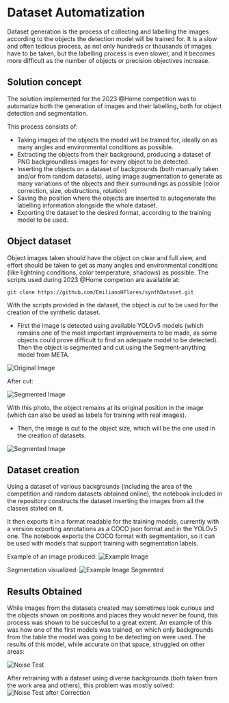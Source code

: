 # Dataset Automatization

Dataset generation is the process of collecting and labelling the images according to the objects the detection model will be trained for. It is a slow and often tedious process, as not only hundreds or thousands of images have to be taken, but the labelling process is even slower, and it becomes more difficult as the number of objects or precision objectives increase.

## Solution concept

The solution implemented for the 2023 @Home competition was to automatize both the generation of images and their labelling, both for object detection and segmentation. 

This process consists of:

- Taking images of the objects the model will be trained for, ideally on as many angles and environmental conditions as possible. 
- Extracting the objects from their background, producing a dataset of PNG backgroundless images for every object to be detected.
- Inserting the objects on a dataset of backgrounds (both manually taken and/or from random datasets), using image augmentation to generate as many variations of the objects and their surroundings as possible (color correction, size, obstructions, rotation)
- Saving the position where the objects are inserted to autogenerate the labelling information alongside the whole dataset.
- Exporting the dataset to the desired format, according to the training model to be used.

## Object dataset

Object images taken should have the object on clear and full view, and effort should be taken to get as many angles and environmental conditions (like lightning conditions, color temperature, shadows) as possible. The scripts used during 2023 @Home competion are available at:

```
git clone https://github.com/EmilianoHFlores/synthDataset.git
```

With the scripts provided in the dataset, the object is cut to be used for the creation of the synthetic dataset. 

- First the image is detected using available YOLOv5 models (which remains one of the most important improvements to be made, as some objects could prove difficult to find an adequate model to be detected). Then the object is segmented and cut using the Segment-anything model from META. 

![Original Image](../../../../assets/home/DatasetAutomatization/Coke_original.jpg)

After cut:

![Segmented Image](../../../../assets/home/DatasetAutomatization/Coke_segmented.png)

With this photo, the object remains at its original position in the image (which can also be used as labels for training with real images).

- Then, the image is cut to the object size, which will be the one used in the creation of datasets.

![Segmented Image](../../../../assets/home/DatasetAutomatization/Coke_cut.png)

## Dataset creation

Using a dataset of various backgrounds (including the area of the competition and random datasets obtained online), the notebook included in the repository constructs the dataset inserting the images from all the classes stated on it. 

It then exports it in a format readable for the training models, currently with a version exporting annotations as a COCO json format and in the YOLOv5 one. The notebook exports the COCO format with segmentation, so it can be used with models that support training with segmentation labels.

Example of an image produced:
![Example Image](../../../../assets/home/DatasetAutomatization/datasetImageEx.jpg)

Segmentation visualized:
![Example Image Segmented](../../../../assets/home/DatasetAutomatization/datasetImageEx_Segmented.png)

## Results Obtained
While images from the datasets created may sometimes look curious and the objects shown on positions and places they would never be found, this process was shown to be succesful to a great extent. An example of this was how one of the first models was trained, on which only backgrounds from the table the model was going to be detecting on were used. The results of this model, while accurate on that space, struggled on other areas:

![Noise Test](../../../../assets/home/DatasetAutomatization/NoiseTest.jpg)

After retraining with a dataset using diverse backgrounds (both taken from the work area and others), this problem was mostly solved:
![Noise Test after Correction](../../../../assets/home/DatasetAutomatization/NoiseTestCorrected.jpg)
